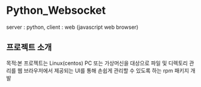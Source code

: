 # Python_Websocket
server : python, client : web (javascript web browser)

## 프로젝트 소개
목적:본 프로젝트는 Linux(centos) PC 또는 가상머신을 대상으로 파일 및 디렉토리 관리를 웹 브라우저에서 제공되는 UI를 통해 손쉽게 관리할 수 있도록 하는 rpm 패키지 개발
